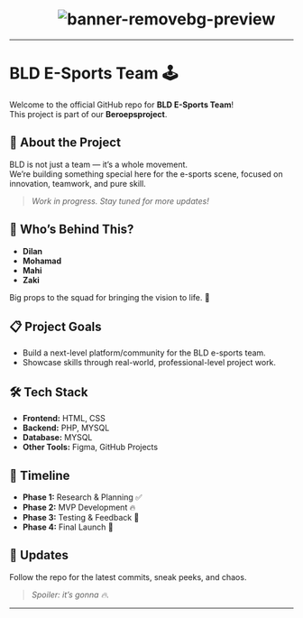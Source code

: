 
# ‎ ‎ ‎ ‎ ‎ ‎ ‎ ‎ ‎ ‎ ‎ ‎ ‎ ‎ ‎ ‎ ‎ ‎ ‎ ‎ ‎ ‎‎ ‎ ‎ ‎ ‎ ‎  ![banner-removebg-preview](https://github.com/user-attachments/assets/5f5204aa-6475-427e-abb1-c0d4fec464ac)
---


# BLD E-Sports Team 🕹️

Welcome to the official GitHub repo for **BLD E-Sports Team**!  
This project is part of our **Beroepsproject**.

## 🚀 About the Project

BLD is not just a team — it’s a whole movement.  
We’re building something special here for the e-sports scene, focused on innovation, teamwork, and pure skill.

> *Work in progress. Stay tuned for more updates!*

## 👥 Who’s Behind This?

- **Dilan**
- **Mohamad**
- **Mahi**
- **Zaki**

Big props to the squad for bringing the vision to life. 🙌

## 📋 Project Goals

- Build a next-level platform/community for the BLD e-sports team.
- Showcase skills through real-world, professional-level project work.

## 🛠️ Tech Stack



- **Frontend:** HTML, CSS
- **Backend:** PHP, MYSQL
- **Database:** MYSQL
- **Other Tools:** Figma, GitHub Projects

## 📅 Timeline

- **Phase 1:** Research & Planning ✅
- **Phase 2:** MVP Development 🔥
- **Phase 3:** Testing & Feedback 🔄
- **Phase 4:** Final Launch 🚀

## 📢 Updates

Follow the repo for the latest commits, sneak peeks, and chaos.  
> *Spoiler: it’s gonna 🔥.*

---


